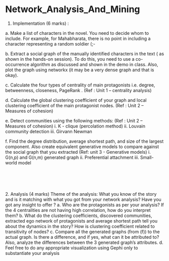# Network_Analysis_And_Mining

1. Implementation (6 marks) :

a. Make a list of characters in the novel. You need to decide whom to include. For
example, for Mahabharata, there is no point in including a character
representing a random soldier (;-

b. Extract a social graph of the manually identified characters in the text ( as shown
in the hands-on session). To do this, you need to use a co-occurrence algorithm
as discussed and shown in the demo in class. Also, plot the graph using networkx
(it may be a very dense graph and that is okay).

c. Calculate the four types of centrality of main protagonists i.e. degree,
betweenness, closeness, PageRank . (Ref : Unit 1 – centrality analysis)

d. Calculate the global clustering coefficient of your graph and local clustering
coefficient of the main protagonist nodes. (Ref : Unit 2 – Measures of cohesion)

e. Detect communities using the following methods: (Ref : Unit 2 – Measures of
cohesion)
i. K - clique (percolation method)
ii. Louvain community detection
iii. Girvann Newman

f. Find the degree distribution, average shortest path, and size of the largest
component. Also create equivalent generative models to compare against the
social graph that you extracted (Ref: unit 3 - Generative models)
i. G(n,p) and G(n,m) generated graph
ii. Preferential attachment
iii. Small-world model


<br>
<br>
<br>
<br>
2. Analysis (4 marks)
Theme of the analysis: What you know of the story and is it matching with what you got
from your network analysis? Have you got any insight to offer ?
a. Who are the protagonists as per your analysis? If the 4 centralities are not
having high correlation, how do you interpret them?
b. What do the clustering coefficients, discovered communities, extracted ego
network of protagonists and average shortest path tell you about the dynamics
in the story? How is clustering coefficient related to transitivity of nodes?
c. Compare all the generated graphs (from (f)) to the actual graph. Is there a
difference, and if yes, what can it be attributed to? Also, analyze the differences
between the 3 generated graph’s attributes.
d. Feel free to do any appropriate visualization using Gephi only to substantiate
your analysis
